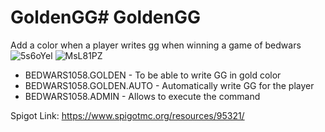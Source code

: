 # GoldenGG# GoldenGG
Add a color when a player writes gg when winning a game of bedwars![5s6oYel](https://user-images.githubusercontent.com/49426855/129484093-4dd48c88-1cfa-4053-a7ea-2b409af92ee5.png)
![MsL81PZ](https://user-images.githubusercontent.com/49426855/129484113-8e86502b-043e-457d-9aba-5b08fa6bb77b.png)

- BEDWARS1058.GOLDEN - To be able to write GG in gold color
- BEDWARS1058.GOLDEN.AUTO - Automatically write GG for the player
- BEDWARS1058.ADMIN - Allows to execute the command

Spigot Link: https://www.spigotmc.org/resources/95321/

